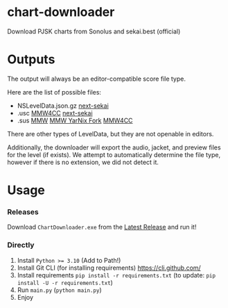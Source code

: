 # chart-downloader
Download PJSK charts from Sonolus and sekai.best (official)

# Outputs
The output will always be an editor-compatible score file type.

Here are the list of possible files:
- NSLevelData.json.gz [next-sekai](https://next-sekai-editor.sonolus.com/)
- .usc [MMW4CC](https://github.com/sevenc-nanashi/MikuMikuWorld4CC) [next-sekai](https://next-sekai-editor.sonolus.com/)
- .sus [MMW](https://github.com/crash5band/MikuMikuWorld) [MMW YarNix Fork](https://github.com/YarNix/MikuMikuWorld) [MMW4CC](https://github.com/sevenc-nanashi/MikuMikuWorld4CC)

There are other types of LevelData, but they are not openable in editors.

Additionally, the downloader will export the audio, jacket, and preview files for the level (if exists). We attempt to automatically determine the file type, however if there is no extension, we did not detect it.

# Usage
### Releases
Download `ChartDownloader.exe` from the [Latest Release](https://github.com/UntitledCharts/chart-downloader/releases/latest) and run it!
### Directly
1. Install `Python >= 3.10` (Add to Path!)
2. Install Git CLI (for installing requirements) https://cli.github.com/
3. Install requirements `pip install -r requirements.txt` (to update: `pip install -U -r requirements.txt`)
4. Run `main.py` (`python main.py`)
5. Enjoy